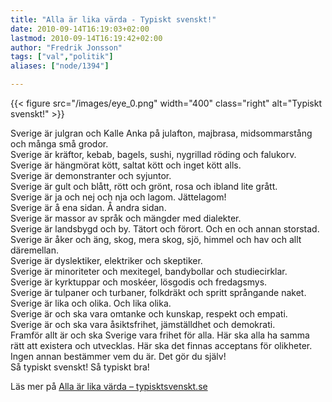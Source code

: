 ```yaml
---
title: "Alla är lika värda - Typiskt svenskt!"
date: 2010-09-14T16:19:03+02:00
lastmod: 2010-09-14T16:19:42+02:00
author: "Fredrik Jonsson"
tags: ["val","politik"]
aliases: ["node/1394"]

---
```


{{< figure src="/images/eye_0.png" width="400" class="right" alt="Typiskt svenskt!" >}}

Sverige är julgran och Kalle Anka på julafton, majbrasa, midsommarstång och många små grodor.  
Sverige är kräftor, kebab, bagels, sushi, nygrillad röding och falukorv.  
Sverige är hängmörat kött, saltat kött och inget kött alls.  
Sverige är demonstranter och syjuntor.  
Sverige är gult och blått, rött och grönt, rosa och ibland lite grått.  
Sverige är ja och nej och nja och lagom. Jättelagom!  
Sverige är å ena sidan. Å andra sidan.  
Sverige är massor av språk och mängder med dialekter.  
Sverige är landsbygd och by. Tätort och förort. Och en och annan storstad.  
Sverige är åker och äng, skog, mera skog, sjö, himmel och hav och allt däremellan.  
Sverige är dyslektiker, elektriker och skeptiker.  
Sverige är minoriteter och mexitegel, bandybollar och studiecirklar.  
Sverige är kyrktuppar och moskéer, lösgodis och fredagsmys.  
Sverige är tulpaner och turbaner, folkdräkt och spritt språngande naket.  
Sverige är lika och olika. Och lika olika.  
Sverige är och ska vara omtanke och kunskap, respekt och empati.  
Sverige är och ska vara åsiktsfrihet, jämställdhet och demokrati.  
Framför allt är och ska Sverige vara frihet för alla. Här ska alla ha samma rätt att existera och utvecklas. Här ska det finnas acceptans för olikheter.  
Ingen annan bestämmer vem du är. Det gör du själv!  
Så typiskt svenskt! Så typiskt bra!

Läs mer på [Alla är lika värda – typisktsvenskt.se](http://typisktsvenskt.se/)
